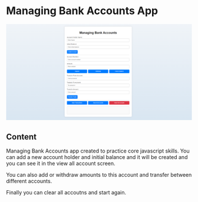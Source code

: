 # Managing Bank Accounts App

![screenshot of quiz app](preview-screenshot.webp)

## Content

Managing Bank Accounts app created to practice core javascript skills. You can add a new account holder and initial balance and it will be created and you can see it in the view all account screen.

You can also add or withdraw amounts to this account and transfer between different accounts.

Finally you can clear all accoutns and start again.

